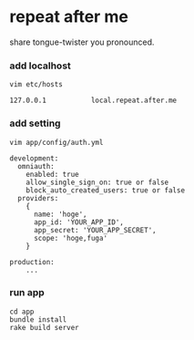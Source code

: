 # repeat after me

share tongue-twister you pronounced.

### add localhost
```shell
vim etc/hosts
```
```
127.0.0.1           local.repeat.after.me
```

### add setting
```shell
vim app/config/auth.yml
```
```
development:
  omniauth:
    enabled: true
    allow_single_sign_on: true or false
    block_auto_created_users: true or false
  providers:
    {
      name: 'hoge',
      app_id: 'YOUR_APP_ID',
      app_secret: 'YOUR_APP_SECRET',
      scope: 'hoge,fuga'
    }

production:
    ...
```

### run app
```shell
cd app
bundle install
rake build server
```
